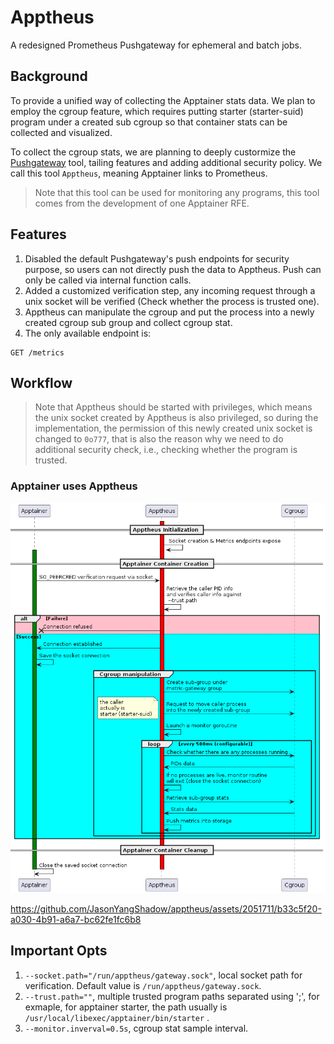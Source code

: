 # Apptheus

A redesigned Prometheus Pushgateway for ephemeral and batch jobs.

## Background
To provide a unified way of collecting the Apptainer stats data. We plan to employ the cgroup feature, which requires putting starter (starter-suid) program under a created
sub cgroup so that container stats can be collected and visualized.

To collect the cgroup stats, we are planning to deeply custormize the [Pushgateway](https://github.com/jasonyangshadow/apptheus) tool, tailing features and adding additional security policy. We call this tool `Apptheus`, meaning Apptainer links to Prometheus.

> Note that this tool can be used for monitoring any programs, this tool comes from the development of one Apptainer RFE.

## Features
1. Disabled the default Pushgateway's push endpoints for security purpose, so users can not directly push the data to Apptheus. Push can only be called via internal function calls.
2. Added a customized verification step, any incoming request through a unix socket will be verified (Check whether the process is trusted one).
3. Apptheus can manipulate the cgroup and put the process into a newly created cgroup sub group and collect cgroup stat.
4. The only available endpoint is:
```
GET /metrics
```

## Workflow

> Note that Apptheus should be started with privileges, which means the unix socket created by Apptheus is also privileged, so during the implementation, the permission of this newly created unix socket is changed to `0o777`, that is also the reason why we need to do additional security check, i.e., checking whether the program is trusted.

### Apptainer uses Apptheus
![workflow](doc/apptainer.png)

https://github.com/JasonYangShadow/apptheus/assets/2051711/b33c5f20-a030-4b91-a6a7-bc62fe1fc6b8


## Important Opts
1. `--socket.path="/run/apptheus/gateway.sock"`, local socket path for verification. Default value is `/run/apptheus/gateway.sock`.
2. `--trust.path=""`, multiple trusted program paths separated using ';', for exmaple, for apptainer starter, the path usually is `/usr/local/libexec/apptainer/bin/starter` .
3. `--monitor.inverval=0.5s`, cgroup stat sample interval.